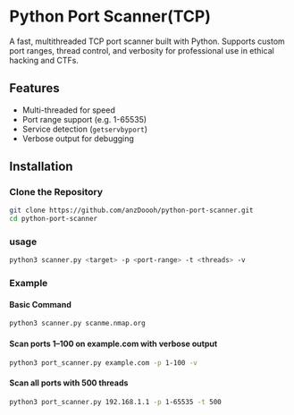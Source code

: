 # Python Port Scanner(TCP)

A fast, multithreaded TCP port scanner built with Python. Supports custom port ranges, thread control, and verbosity for professional use in ethical hacking and CTFs.

## Features
- Multi-threaded for speed
- Port range support (e.g. 1-65535)
- Service detection (`getservbyport`)
- Verbose output for debugging

## Installation

### Clone the Repository
```bash
git clone https://github.com/anzDoooh/python-port-scanner.git
cd python-port-scanner
```
### usage
```bash
python3 scanner.py <target> -p <port-range> -t <threads> -v
```
### Example
#### Basic Command
```bash
python3 scanner.py scanme.nmap.org
```
#### Scan ports 1–100 on example.com with verbose output
```bash
python3 port_scanner.py example.com -p 1-100 -v

```
#### Scan all ports with 500 threads
```bash
python3 port_scanner.py 192.168.1.1 -p 1-65535 -t 500
```
